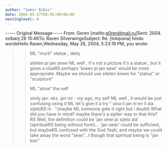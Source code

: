 ```yaml
---
author: "Samir Ribic"
date: 2004-05-27T06:56:00+00:00
nestinglevel: 0
---
```

\-----
Original Message-----
From: Goren \[mailto:[g0ren@mail.ru](mailto://g0ren@mail.ru)\]Sent: 2004. svibanj 26 15:46To: Raven SilverwingsSubject: Re: \[tokipona\] hindu wordsHello Raven,Wednesday, May 26, 2004, 5:23:19 PM, you wrote:

>> 
>> ML
> "murti" statue , deity
>> 
>> sitelen pi jan sewe
>> ML
> well , it's not a picture it's a statue , but it gives a clueRS
> perhaps 'kiwen pi jan sewi' would be more appropriate. Maybe we should use sitelen kiwen for "statue" or "sculpture"
>> 
>> ML
> "atma" the self
>> 
>> simly jan. ekz. jan mi - my ego, my self
>> ML
> well , it would be just confusing using it
>> ML
> let's give it a try " sina li jan ni en li ala sijeloRS
> ni . "(maybe
>> ML
> someone gets it right but i doubt)
>> What did you have in mind? maybe there's a siplier way to that this?RS
> Well, the definition could be 'jan sewi pi sijelo ala' (spiritualRS
> being without form)... 'jan sewi' could be sufficient, but maybeRS
> confused with the God.Yeah, and maybe we could take away the word "sewi"...I though that spiritual being is "jan kon"